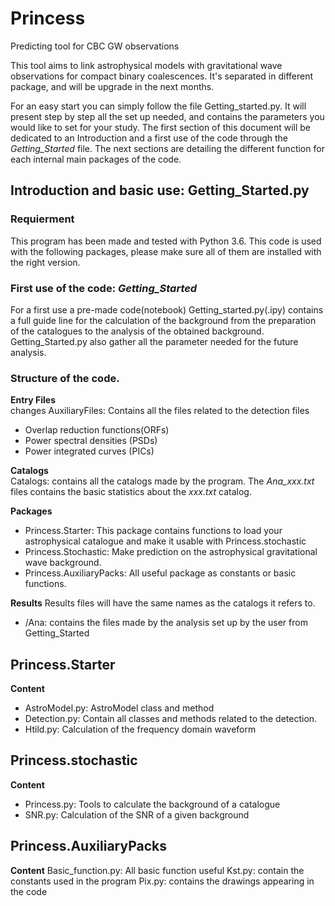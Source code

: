 # Princess
Predicting tool for CBC GW observations

This tool aims to link astrophysical models with gravitational wave observations for compact binary coalescences.
It's separated in different package, and will be upgrade in the next months.

For an easy start you can simply follow the file Getting_started.py. It will present step by step all the set up needed, and contains the parameters you would like to set for your study. The first section of this document will be dedicated to an Introduction and a first use of the code through the _Getting_Started_ file. The next sections are detailing the different function for each internal main packages of the code.

## Introduction and basic use: Getting_Started.py

### Requierment
This program has been made and tested with Python 3.6.
This code is used with the following packages, please make sure all of them are installed with the right version.

### First use of the code: _Getting_Started_

For a first use a pre-made code(notebook) Getting_started.py(.ipy) contains a full  guide line for the calculation of the background from the preparation of the catalogues to the analysis of the obtained background. Getting_Started.py also gather all the parameter needed for the future analysis.
### Structure of the code.

**Entry Files**  
changes
AuxiliaryFiles: Contains all the files related to the detection files 
* Overlap reduction functions(ORFs)
* Power spectral densities (PSDs)
* Power integrated curves (PICs)

**Catalogs**  
Catalogs: contains all the catalogs made by the program. The _Ana_xxx.txt_ files contains the basic statistics about the _xxx.txt_ catalog.

**Packages**  
* Princess.Starter: This package contains functions to load your astrophysical catalogue and make it usable with Princess.stochastic  
* Princess.Stochastic: Make prediction on the astrophysical gravitational wave background.  
* Princess.AuxiliaryPacks: All useful package as constants or basic functions. 

**Results**
Results files will have the same names as the catalogs it refers to. 
* /Ana: contains the files made by the analysis set up by the user from Getting_Started


## Princess.Starter

**Content**
* AstroModel.py: AstroModel class and method
* Detection.py: Contain all classes and methods related to the detection.
* Htild.py: Calculation of the frequency domain waveform

## Princess.stochastic

**Content**
* Princess.py: Tools to calculate the background of a catalogue
* SNR.py: Calculation of the SNR of a given background

## Princess.AuxiliaryPacks

**Content**
Basic_function.py: All basic function useful
Kst.py: contain the constants used in the program
Pix.py: contains the drawings appearing in the code


